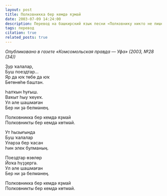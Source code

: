 ```yaml
---
layout: post
title: Полковникка бер кемдә яҙмай
date: 2003-07-09 14:24:00
description: Перевод на башкирский язык песни «Полковнику никто не пишет»
tags: перевод
citation: true
related_posts: true
---
```


*Опубликовано в газете «Комсомольская правда — Уфа» (2003, №28 (34))*

Ҙур ҡалалар,<br/>
Буш поездтар...<br/>
Яр да юҡ төбө да юҡ<br/>
Бөтөнөһө баштан.

Һалҡын һуғыш.<br/>
Ваҡыт һыу ҡеүеҡ.<br/>
Ул әле шашмаған<br/>
Бер ни ҙә белмәнең.

Полковникка бер кемдә яҙмай<br/>
Полковникты бер кемдә көтмәй.

Ут һызығында<br/>
Буш ҡалалар<br/>
Уларза бер ҡасан<br/>
Һин элек булманың.

Поездтар өзөлөр<br/>
Йоҡа һүҙҙергә.<br/>
Ул әле шашмаған<br/>
Бер ни ҙә белмәнең.

Полковникка бер кемдә яҙмай<br/>
Полковникты бер кемдә көтмәй.
